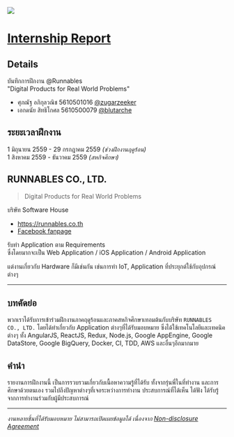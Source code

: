![](https://runnables.co.th/img/logo.png)


# [Internship Report](https://github.com/zugarzeeker/internship-report)

## Details

บันทึกการฝึกงาน @Runnables  
"Digital Products for Real World Problems"

* ศุภณัฐ อภิกุลวณิช 5610501016 [@zugarzeeker](https://github.com/zugarzeeker)
* เอกดนัย สิทธิโกศล 5610500079 [@blutarche](https://github.com/blutarche)

## ระยะเวลาฝึกงาน

1 มิถุนายน 2559 - 29 กรกฎาคม 2559 *(ช่วงฝึกงานฤดูร้อน)*  
1 สิงหาคม 2559 - ธันวาคม 2559 *(สหกิจศึกษา)*

## RUNNABLES CO., LTD.

> Digital Products for Real World Problems

บริษัท Software House
* https://runnables.co.th
* [Facebook fanpage](https://www.facebook.com/Runnables/)

รับทำ Application ตาม Requirements  
ซึ่งโดยมากจะเป็น Web Application / iOS Application / Android Application

แต่งานเกี่ยวกับ Hardware ก็มีเช่นกัน เช่นการทำ IoT, Application ที่ประยุกต์ใช้กับอุปกรณ์ต่างๆ

---

## บทคัดย่อ

พวกเราได้รับการเข้าร่วมฝึกงานภาคฤดูร้อนและภาคสหกิจศึกษาเทอมต้นกับบริษัท `RUNNABLES CO., LTD.` โดยได้ทำเกี่ยวกับ Application ต่างๆที่ได้รับมอบหมาย ซึ่งได้ใช้เทคโนโลยีและเทคนิคต่างๆ ทั้ง AngularJS, ReactJS, Redux, Node.js, Google AppEngine, Google DataStore, Google BigQuery, Docker, CI, TDD, AWS และอื่นๆอีกมากมาย

## คำนำ

รายงานการฝึกงานนี้ เป็นการรวบรวมเกี่ยวกับเนื้อหาความรู้ที่ได้รับ ทั้งจากรุ่นพี่ในที่ทำงาน และการศึกษาด้วยตนเอง รวมไปถึงปัญหาต่างๆที่เจอระหว่างการทำงาน ประสบการณ์ที่ได้เห็น ได้ฟัง ได้รับรู้จากการทำงานร่วมกับผู้มีประสบการณ์ 

---

*งานหลายชิ้นที่ได้รับมอบหมาย ไม่สามารถเปิดเผยข้อมูลได้ เนื่องจาก [Non-disclosure Agreement](https://en.wikipedia.org/wiki/Non-disclosure_agreement)*

